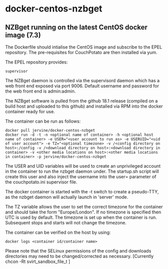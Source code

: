 # docker-centos-nzbget
## NZBget running on the latest CentOS docker image (7.3)

The Dockerfile should intialise the CentOS image and subscribe to the EPEL repository. The pre-requisites for CouchPotato are then installed via yum.

The EPEL repository provides:

    supervisor

The NZBget daemon is controlled via the supervisord daemon which has a web front end exposed via port 9006. Default username and password for the web front end is admin:admin.

The NZBget software is pulled from the github 18.1 release (compiled on a build host and uploaded to this github) and installed via RPM into the docker container ready for use.

The container can be run as follows:

    docker pull jervine/docker-centos-nzbget
    docker run -d -t -n <optional name of container> -h <optional host name of container> -e USER="<user account to run as> -e USERUID="<uid of user account"> -e TZ="<optional timezone> -v /<config directory on host>:/config -v /<download directory on host>:<download directory in container> -v <other media locations on host>:<other media locations in container> -p jervine/docker-centos-nzbget

The USER and UID variables will be used to create an unprivileged account in the container to run the nzbget daemon under. The startup.sh script will create this user and also inject the username into the user= parameter of the couchpotato.ini supervisor file.

The docker container is started with the -t switch to create a pseudo-TTY, as the nzbget daemon will actually launch in 'server' mode.

The TZ variable allows the user to set the correct timezone for the container and should take the form "Europe/London". If no timezone is specified then UTC is used by default. The timezone is set up when the container is run. Subsequent stops and starts will not change the timezone.

The container can be verified on the host by using:

    docker logs <container id/container name>

Please note that the SELinux permissions of the config and downloads directories may need to be changed/corrected as necessary. [Currently chcon -Rt svirt_sandbox_file_t <directory>]
